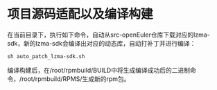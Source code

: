 # 项目源码适配以及编译构建
在当前目录下，执行如下命令，自动从src-openEuler仓库下载对应的lzma-sdk，新的lzma-sdk会编译出对应的动态库，自动打补丁并进行编译：
```
sh auto_patch_lzma-sdk.sh
```
编译构建后，在/root/rpmbuild/BUILD中将生成编译成功后的二进制命令，/root/rpmbuild/RPMS/生成新的rpm包。
